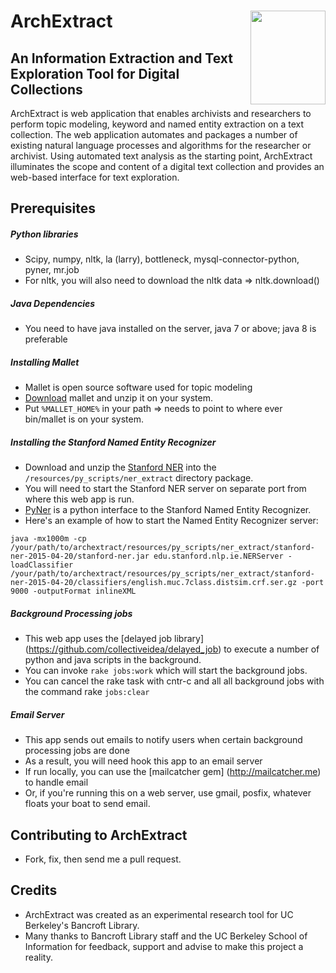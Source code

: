 
# ArchExtract  <img src="http://www.goines.net/Poster_art8/220_bancroft_library_lg.jpg" align="right" height="150" width="120" >

## An Information Extraction and Text Exploration Tool for Digital Collections

ArchExtract is web application that enables archivists and researchers to perform topic modeling, keyword and named entity extraction on a text collection. The web application automates and packages a number of
existing natural language processes and algorithms for the researcher or archivist.
Using automated text analysis as the starting point, ArchExtract illuminates the scope and content of a digital text collection and provides
an web-based interface for text exploration.

## Prerequisites
##### Python libraries
  * Scipy, numpy, nltk, la (larry), bottleneck, mysql-connector-python, pyner, mr.job
  * For nltk, you will also need to download the nltk data => nltk.download()

##### Java Dependencies
  * You need to have java installed on the server, java 7 or above; java 8 is preferable

##### Installing Mallet
  * Mallet is open source software used for topic modeling
  * [Download](http://mallet.cs.umass.edu/download.php) mallet and unzip it on your system.
  * Put `%MALLET_HOME%` in your path =>  needs to point to where ever bin/mallet is on your system.

##### Installing the Stanford Named Entity Recognizer
  * Download and unzip the [Stanford NER](http://nlp.stanford.edu/software/CRF-NER.shtml#Download)
    into the `/resources/py_scripts/ner_extract` directory package.
  * You will need to start the Stanford NER server on separate port from where this web app is run.
  * [PyNer](https://github.com/dat/pyner) is a python interface to the Stanford Named Entity Recognizer.
  * Here's an example of how to start the Named Entity Recognizer server:

  ```java -mx1000m -cp /your/path/to/archextract/resources/py_scripts/ner_extract/stanford-ner-2015-04-20/stanford-ner.jar edu.stanford.nlp.ie.NERServer -loadClassifier /your/path/to/archextract/resources/py_scripts/ner_extract/stanford-ner-2015-04-20/classifiers/english.muc.7class.distsim.crf.ser.gz -port 9000 -outputFormat inlineXML```

##### Background Processing jobs
  * This web app uses the [delayed job library] (https://github.com/collectiveidea/delayed_job)  to execute a number of python and java scripts in the background.
  * You can invoke `rake jobs:work` which will start the background jobs.
  * You can cancel the rake task with cntr-c and all all background jobs with the command rake `jobs:clear`

##### Email Server
  * This app sends out emails to notify users when certain background processing jobs are done
  * As a result, you will need hook this app to an email server
  * If run locally, you can use the [mailcatcher gem] (http://mailcatcher.me) to handle email
  * Or, if you're running this on a web server, use gmail, posfix, whatever floats your boat to send email.



## Contributing to ArchExtract
  * Fork, fix, then send me a pull request.

## Credits
  * ArchExtract was created as an experimental research tool for UC Berkeley's Bancroft Library.
  * Many thanks to Bancroft Library staff and the UC Berkeley School of Information for
    feedback, support and advise to make this project a reality.
